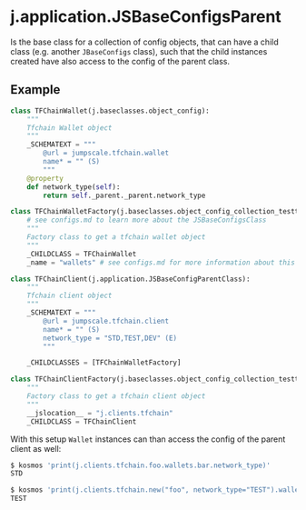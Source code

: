 
# j.application.JSBaseConfigsParent

Is the base class for a collection of config objects,
that can have a child class (e.g. another `JBaseConfigs` class),
such that the child instances created have also access to the config of the parent class.

## Example

```python
class TFChainWallet(j.baseclasses.object_config):
    """
    Tfchain Wallet object
    """
    _SCHEMATEXT = """
        @url = jumpscale.tfchain.wallet
        name* = "" (S)
        """
    @property
    def network_type(self):
        return self._parent._parent.network_type

class TFChainWalletFactory(j.baseclasses.object_config_collection_testtools):
    # see configs.md to learn more about the JSBaseConfigsClass
    """
    Factory class to get a tfchain wallet object
    """
    _CHILDCLASS = TFChainWallet
    _name = "wallets" # see configs.md for more information about this property

class TFChainClient(j.application.JSBaseConfigParentClass):
    """
    Tfchain client object
    """
    _SCHEMATEXT = """
        @url = jumpscale.tfchain.client
        name* = "" (S)
        network_type = "STD,TEST,DEV" (E)
        """

    _CHILDCLASSES = [TFChainWalletFactory]

class TFChainClientFactory(j.baseclasses.object_config_collection_testtools):
    """
    Factory class to get a tfchain client object
    """
    __jslocation__ = "j.clients.tfchain"
    _CHILDCLASS = TFChainClient
```

With this setup `Wallet` instances can than access the config of the parent client as well:

```bash
$ kosmos 'print(j.clients.tfchain.foo.wallets.bar.network_type)'
STD

$ kosmos 'print(j.clients.tfchain.new("foo", network_type="TEST").wallets.bar.network_type)'
TEST
```
